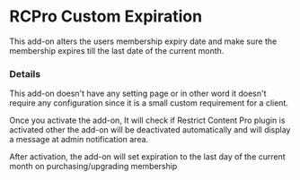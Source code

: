 # RCPro Custom Expiration
This add-on alters the users membership expiry date and make sure the membership expires till the last date of the current month.

### Details
This add-on doesn't have any setting page or in other word it doesn't require any configuration since it is a small custom requirement for a client.

Once you activate the add-on, It will check if Restrict Content Pro plugin is activated other the add-on will be deactivated automatically and will display a message at admin notification area.

After activation, the add-on will set expiration to the last day of the current month on purchasing/upgrading membership